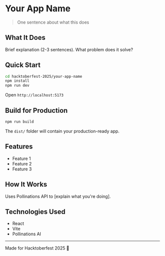 # Your App Name

> One sentence about what this does

## What It Does

Brief explanation (2-3 sentences). What problem does it solve?

## Quick Start

```bash
cd hacktoberfest-2025/your-app-name
npm install
npm run dev
```

Open `http://localhost:5173`

## Build for Production

```bash
npm run build
```

The `dist/` folder will contain your production-ready app.

## Features

- Feature 1
- Feature 2
- Feature 3

## How It Works

Uses Pollinations API to [explain what you're doing].

## Technologies Used

- React
- Vite
- Pollinations AI

---

Made for Hacktoberfest 2025 🎃
